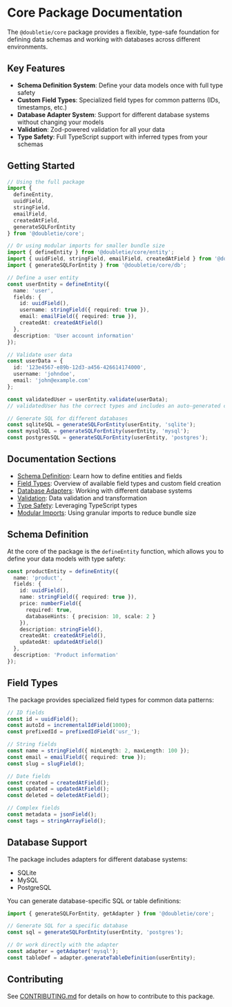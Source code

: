 # Core Package Documentation

The `@doubletie/core` package provides a flexible, type-safe foundation for defining data schemas and working with databases across different environments.

## Key Features

- **Schema Definition System**: Define your data models once with full type safety
- **Custom Field Types**: Specialized field types for common patterns (IDs, timestamps, etc.)
- **Database Adapter System**: Support for different database systems without changing your models
- **Validation**: Zod-powered validation for all your data
- **Type Safety**: Full TypeScript support with inferred types from your schemas

## Getting Started

```typescript
// Using the full package
import { 
  defineEntity, 
  uuidField, 
  stringField, 
  emailField, 
  createdAtField, 
  generateSQLForEntity 
} from '@doubletie/core';

// Or using modular imports for smaller bundle size
import { defineEntity } from '@doubletie/core/entity';
import { uuidField, stringField, emailField, createdAtField } from '@doubletie/core/schema';
import { generateSQLForEntity } from '@doubletie/core/db';

// Define a user entity
const userEntity = defineEntity({
  name: 'user',
  fields: {
    id: uuidField(),
    username: stringField({ required: true }),
    email: emailField({ required: true }),
    createdAt: createdAtField()
  },
  description: 'User account information'
});

// Validate user data
const userData = {
  id: '123e4567-e89b-12d3-a456-426614174000',
  username: 'johndoe',
  email: 'john@example.com'
};

const validatedUser = userEntity.validate(userData);
// validatedUser has the correct types and includes an auto-generated createdAt timestamp

// Generate SQL for different databases
const sqliteSQL = generateSQLForEntity(userEntity, 'sqlite');
const mysqlSQL = generateSQLForEntity(userEntity, 'mysql');
const postgresSQL = generateSQLForEntity(userEntity, 'postgres');
```

## Documentation Sections

- [Schema Definition](./schema-definition.md): Learn how to define entities and fields
- [Field Types](./field-types.md): Overview of available field types and custom field creation
- [Database Adapters](./database-adapters.md): Working with different database systems
- [Validation](./validation.md): Data validation and transformation
- [Type Safety](./type-safety.md): Leveraging TypeScript types
- [Modular Imports](./modular-imports.md): Using granular imports to reduce bundle size

## Schema Definition

At the core of the package is the `defineEntity` function, which allows you to define your data models with type safety:

```typescript
const productEntity = defineEntity({
  name: 'product',
  fields: {
    id: uuidField(),
    name: stringField({ required: true }),
    price: numberField({ 
      required: true,
      databaseHints: { precision: 10, scale: 2 }
    }),
    description: stringField(),
    createdAt: createdAtField(),
    updatedAt: updatedAtField()
  },
  description: 'Product information'
});
```

## Field Types

The package provides specialized field types for common data patterns:

```typescript
// ID fields
const id = uuidField();
const autoId = incrementalIdField(1000);
const prefixedId = prefixedIdField('usr_');

// String fields
const name = stringField({ minLength: 2, maxLength: 100 });
const email = emailField({ required: true });
const slug = slugField();

// Date fields
const created = createdAtField();
const updated = updatedAtField();
const deleted = deletedAtField();

// Complex fields
const metadata = jsonField();
const tags = stringArrayField();
```

## Database Support

The package includes adapters for different database systems:

- SQLite
- MySQL
- PostgreSQL

You can generate database-specific SQL or table definitions:

```typescript
import { generateSQLForEntity, getAdapter } from '@doubletie/core';

// Generate SQL for a specific database
const sql = generateSQLForEntity(userEntity, 'postgres');

// Or work directly with the adapter
const adapter = getAdapter('mysql');
const tableDef = adapter.generateTableDefinition(userEntity);
```

## Contributing

See [CONTRIBUTING.md](../CONTRIBUTING.md) for details on how to contribute to this package. 
